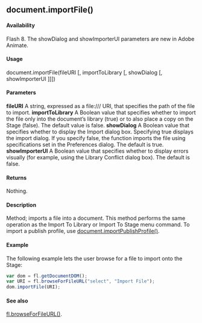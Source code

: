 ## document.importFile()

#### Availability

Flash 8. The showDialog and showImporterUI parameters are new in Adobe Animate.

#### Usage

document.importFile(fileURI [, importToLibrary [, showDialog [, showImporterUI ]]])

#### Parameters

**fileURI** A string, expressed as a file:/// URI, that specifies the path of the file to import.
**importToLibrary** A Boolean value that specifies whether to import the file only into the document’s library (true) or to also place a copy on the Stage (false). The default value is false.
**showDialog** A Boolean value that specifies whether to display the Import dialog box. Specifying true displays the import dialog. If you specify false, the function imports the file using specifications set in the Preferences dialog. The default is true.
**showImporterUI** A Boolean value that specifies whether to display errors visually (for example, using the Library Conflict dialog box). The default is false.

#### Returns

Nothing.

#### Description

Method; imports a file into a document. This method performs the same operation as the Import To Library or Import To Stage menu command. To import a publish profile, use [document.importPublishProfile()](../Document_object/docume94.md).

#### Example


The following example lets the user browse for a file to import onto the Stage:
```javascript
var dom = fl.getDocumentDOM();
var URI = fl.browseForFileURL("select", "Import File"); 
dom.importFile(URI);

```
#### See also

[fl.browseForFileURL()](../flash_object_(fl)/fl3.md).

<span id="document.importPublishProfile()" class="anchor"></span>
